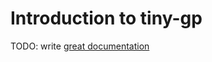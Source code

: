 # Introduction to tiny-gp

TODO: write [great documentation](http://jacobian.org/writing/what-to-write/)

